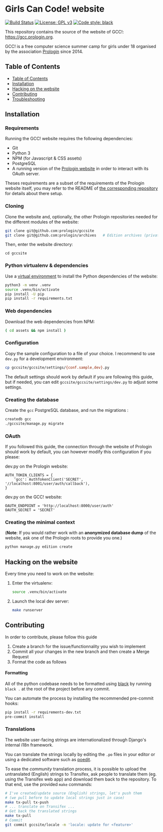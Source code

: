 Girls Can Code! website
=======================

[![Build Status](https://travis-ci.com/prologin/gccsite.svg?branch=master)](https://travis-ci.com/prologin/gccsite)
[![License: GPL v3](https://img.shields.io/badge/License-GPLv3-blue.svg)](https://www.gnu.org/licenses/gpl-3.0)
[![Code style: black](https://img.shields.io/badge/code%20style-black-000000.svg)](https://github.com/python/black)

This repository contains the source of the website of GCC!:
<https://gcc.prologin.org>.

GCC! is a free computer science summer camp for girls under 18 organised by the
association [Prologin](https://prologin.org) since 2014.

Table of Contents
-----------------

* [Table of Contents](#table-of-contents)
* [Installation](#installation)
* [Hacking on the website](#hacking-on-the-website)
* [Contributing](#Contributing)
* [Troubleshooting](#troubleshooting)

Installation
------------

### Requirements

Running the GCC! website requires the following dependencies:

* Git
* Python 3
* NPM (for Javascript & CSS assets)
* PostgreSQL
* A running version of the [Prologin website](https://github.com/prologin/site)
  in order to interact with its OAuth server.

Theses requirements are a subset of the requirements of the Prologin website
itself, you may refer to the README of [the corresponding
repository](https://github.com/prologin/site) for details about there setup.

### Cloning

Clone the website and, optionally, the other Prologin repositories needed for
the different modules of the website:

```bash
git clone git@github.com:prologin/gccsite
git clone git@github.com:prologin/archives   # Edition archives (private)
```

Then, enter the website directory:

```
cd gccsite
```

### Python virtualenv & dependencies

Use a [virtual environment](https://docs.python.org/3/library/venv.html) to
install the Python dependencies of the website:

```bash
python3 -m venv .venv
source .venv/bin/activate
pip install -U pip
pip install -r requirements.txt
```

### Web dependencies

Download the web dependencies from NPM:

```bash
( cd assets && npm install )
```

### Configuration

Copy the sample configuration to a file of your choice. I recommend to use
`dev.py` for a development environment:

```bash
cp gccsite/gccsite/settings/{conf.sample,dev}.py
```

The default settings should work by default if you are following this guide,
but if needed, you can edit `gccsite/gccsite/settings/dev.py` to adjust some
settings.

### Creating the database

Create the `gcc` PostgreSQL database, and run the migrations :

```bash
createdb gcc
./gccsite/manage.py migrate
```

### OAuth

If you followed this guide, the connection through the website of Prologin
should work by default, you can however modify this configuration if you
please:

dev.py on the Prologin website:
```python3
AUTH_TOKEN_CLIENTS = {
    'gcc': AuthTokenClient('SECRET', '//localhost:8001/user/auth/callback'),
}
```

dev.py on the GCC! website:
```python3
OAUTH_ENDPOINT = 'http://localhost:8000/user/auth'
OAUTH_SECRET = 'SECRET'
```

### Creating the minimal context

(**Note**: If you would rather work with an **anonymized database dump** of the
website, ask one of the Prologin roots to provide you one.)

```bash
python manage.py edition create
```

Hacking on the website
----------------------

Every time you need to work on the website:

1. Enter the virtualenv:
    ```bash
    source .venv/bin/activate
    ```
2. Launch the local dev server:
    ```bash
    make runserver
    ```

Contributing
----------------------
In order to contribute, please follow this guide

 1. Create a branch for the issue/functionnality you wish to implement
 2. Commit all your changes in the new branch and then create a Merge Request
 3. Format the code as follows

#### Formatting

All of the python codebase needs to be formatted using [black](https://github.com/python/black)
by running `black .` at the root of the project before any commit.

You can automate the process by installing the recommended pre-commit hooks:

```bash
pip install -r requirements-dev.txt
pre-commit install
```

### Translations

The website user-facing strings are internationalized through Django's internal
i18n framework.

You can translate the strings locally by editing the `.po` files in your editor
or using a dedicated software such as [poedit](https://poedit.net/).

To ease the *community* translation process, it is possible to upload the
untranslated (English) strings to Transifex, ask people to translate them (eg.
using the Transifex web app) and download them back to the repository.
To that end, use the provided `make` commands:

```bash
# I've created/update source (English) strings, let's push them
# (we pull before to update local strings just in case)
make tx-pull tx-push
# ... translate on Transifex ...
# Get back the translated strings
make tx-pull
# Commit
git commit gccsite/locale -m 'locale: update for <feature>'
```
